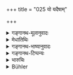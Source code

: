 +++
title = "025 यो यदैषाम्"

+++

<details><summary>गङ्गानथ-मूलानुवादः</summary>

Whichsoever of these qualities wholly predominates in a body, it makes the owner of that body abound in that quality.—(25)
</details>

<details><summary>मेधातिथिः</summary>

यद्य् अपि सर्वं त्रिगुणं तथापि **यो यदा गुणः साकल्येन** कार्त्स्न्येन **अतिरिच्यते** आधिक्यं प्राप्नोति पूर्वकर्मातिशयवशात्, **स तदा** पुरुषस्य गुणान्तरम् अभिभवति । अतः शरीरी तद्गुणप्रायो भवति । तदीयम् एव धर्मम् आदर्शयति, गुणान्तरं जहातीव ॥ १२.२५ ॥
</details>

<details><summary>गङ्गानथ-भाष्यानुवादः</summary>

Though every entity is possessed of the three qualities, yet if any one of these should happen to ‘*wholly*’—entirely—‘*predominate*’—exceed others—in a body, on account of the influence of his past deeds, that quality suppresses every other quality of that person; hence, the owner of that body comes to ‘*abound in that quality*’; that is, in his character, he shows signs of that quality and abandons in the other qualities.—(25)
</details>

<details><summary>गङ्गानथ-टिप्पन्यः</summary>

This verse is quoted in *Parāśaramādhava* (Prāyaścitta p. 487);—and in
*Nṛsiṃhaprasāda* (Prāyaścitta, 40b.)
</details>

<details><summary>भारुचिः</summary>

पूर्वकर्मास्रयवशात् कस्यचित् कदाचिद् अत्रातिरेको भवति ॥ १२.२५ ॥
</details>

<details><summary>Bühler</summary>

025	When one of these qualities wholly predominates in a body, then it makes the embodied (soul) eminently distinguished for that quality.
</details>
